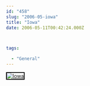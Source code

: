 ```yaml
---
id: "458"
slug: "2006-05-iowa"
title: "Iowa"
date: 2006-05-11T00:42:24.000Z



tags:

  - "General"
---
```

<div class="sqs-html-content">
  <div style="float: left; margin-right: 10px; margin-bottom: 10px;"> <a href="http://www.flickr.com/photos/mclazarus/144623644/" title="Iowa"><img src="http://static.flickr.com/53/144623644_307a794863_m.jpg" alt="Iowa" style="border: solid 2px #000000;" /></a>
</div>
<p><br clear="all" /></p>
</div>
